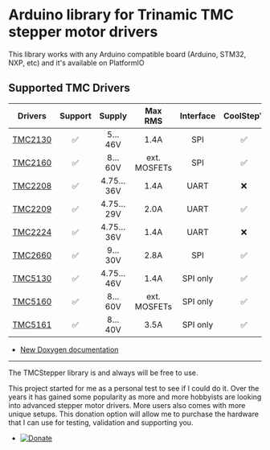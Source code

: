 # Arduino library for Trinamic TMC stepper motor drivers
This library works with any Arduino compatible board (Arduino, STM32, NXP, etc) and it's available on PlatformIO

## Supported TMC Drivers

| Drivers  | Support | Supply       | Max RMS       | Interface | CoolStep™  | StallGuard™  | StealthChop™  |
| :------: | :-----: | :----------: | :-----------: | :-------: | :--------: | :-----------:| :------------:|
| [TMC2130](//teemuatlut.github.io/TMCStepper/class_t_m_c2130_stepper.html) | ✅      | 5…46V        | 1.4A          | SPI       | ✅          | ✅ v2        | ✅ v1 |
| [TMC2160](//teemuatlut.github.io/TMCStepper/class_t_m_c2160_stepper.html) | ✅      | 8…60V        | ext. MOSFETs  | SPI       | ✅          | ✅ v2        | ✅ v2 |
| [TMC2208](//teemuatlut.github.io/TMCStepper/class_t_m_c2208_stepper.html) | ✅      | 4.75…36V     | 1.4A          | UART      | ❌          | ❌           | ✅ v2 |
| [TMC2209](//teemuatlut.github.io/TMCStepper/class_t_m_c2209_stepper.html) | ✅      | 4.75…29V     | 2.0A          | UART      | ✅          | ✅ v4        | ✅ v2 |
| [TMC2224](//teemuatlut.github.io/TMCStepper/class_t_m_c2224_stepper.html) | ✅      | 4.75…36V     | 1.4A          | UART      | ❌          | ❌           | ✅ v2 |
| [TMC2660](//teemuatlut.github.io/TMCStepper/class_t_m_c2660_stepper.html) | ✅      | 9…30V        | 2.8A          | SPI       | ✅          | ✅ v2        | ❌    |
| [TMC5130](//teemuatlut.github.io/TMCStepper/class_t_m_c5130_stepper.html) | ✅      | 4.75…46V     | 1.4A          | SPI only  | ✅          | ✅ v2        | ✅ v1 |
| [TMC5160](//teemuatlut.github.io/TMCStepper/class_t_m_c5160_stepper.html) | ✅      | 8…60V        | ext. MOSFETs  | SPI only  | ✅          | ✅ v2        | ✅ v2 |
| [TMC5161](//teemuatlut.github.io/TMCStepper/class_t_m_c5161_stepper.html) | ✅      | 8…40V        | 3.5A          | SPI only  | ✅          | ✅ v2        | ✅ v2 |

- [New Doxygen documentation](//teemuatlut.github.io/TMCStepper/index.html)

---

The TMCStepper library is and always will be free to use.

This project started for me as a personal test to see if I could do it. Over the years it has gained some popularity as more and more hobbyists are looking into advanced stepper motor drivers. More users also comes with more unique setups.
This donation option will allow me to purchase the hardware that I can use for testing, validation and supporting you.

- [![Donate](https://www.paypalobjects.com/en_US/i/btn/btn_donate_SM.gif)](https://www.paypal.com/cgi-bin/webscr?cmd=_donations&business=KFRSQ3KUUPKWS&currency_code=EUR&source=url)
